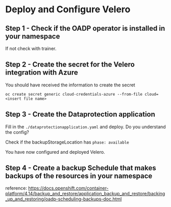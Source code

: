# Deploy and Configure Velero

## Step 1 - Check if the OADP operator is installed in your namespace

If not check with trainer.

## Step 2 - Create the secret for the Velero integration with Azure

You should have received the information to create the secret

`oc create secret generic cloud-credentials-azure --from-file cloud=<insert file name> `

## Step 3 - Create the Dataprotection application

Fill in the `./dataprotectionapplication.yaml` and deploy. Do you understand the config?

Check if the backupStorageLocation has `phase: available`

You have now configured and deployed Velero.

## Step 4 - Create a backup Schedule that makes backups of the resources in your namespace

reference: https://docs.openshift.com/container-platform/4.14/backup_and_restore/application_backup_and_restore/backing_up_and_restoring/oadp-scheduling-backups-doc.html
